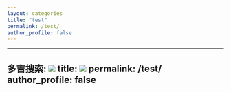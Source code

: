 ```yaml
---
layout: categories
title: "test"
permalink: /test/
author_profile: false
---
```



---
多吉搜索: [![](https://goobe.io/zh-cn/templates/img/logo-blue.png?v3.1)](https://goobe.io/)
title: [![](https://goobe.io/zh-cn/templates/img/logo-blue.png?v3.1)](https://goobe.io/)
permalink: /test/
author_profile: false
---


